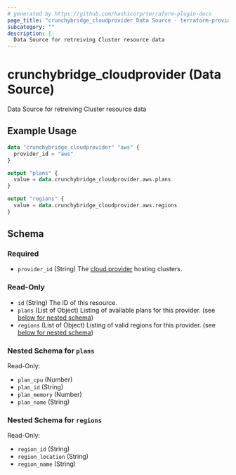 ```yaml
---
# generated by https://github.com/hashicorp/terraform-plugin-docs
page_title: "crunchybridge_cloudprovider Data Source - terraform-provider-crunchybridge"
subcategory: ""
description: |-
  Data Source for retreiving Cluster resource data
---
```


# crunchybridge_cloudprovider (Data Source)

Data Source for retreiving Cluster resource data

## Example Usage

```terraform
data "crunchybridge_cloudprovider" "aws" {
  provider_id = "aws"
}

output "plans" {
  value = data.crunchybridge_cloudprovider.aws.plans
}

output "regions" {
  value = data.crunchybridge_cloudprovider.aws.regions
}
```

<!-- schema generated by tfplugindocs -->
## Schema

### Required

- `provider_id` (String) The [cloud provider](https://docs.crunchybridge.com/api/provider) hosting clusters.

### Read-Only

- `id` (String) The ID of this resource.
- `plans` (List of Object) Listing of available plans for this provider. (see [below for nested schema](#nestedatt--plans))
- `regions` (List of Object) Listing of valid regions for this provider. (see [below for nested schema](#nestedatt--regions))

<a id="nestedatt--plans"></a>
### Nested Schema for `plans`

Read-Only:

- `plan_cpu` (Number)
- `plan_id` (String)
- `plan_memory` (Number)
- `plan_name` (String)


<a id="nestedatt--regions"></a>
### Nested Schema for `regions`

Read-Only:

- `region_id` (String)
- `region_location` (String)
- `region_name` (String)


